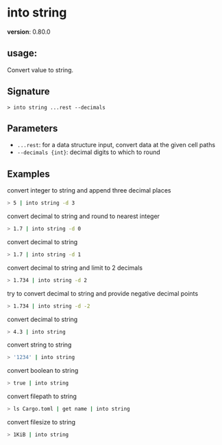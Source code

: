 # into string

**version**: 0.80.0

## **usage**:

Convert value to string.

## Signature

`> into string ...rest --decimals`

## Parameters

- `...rest`: for a data structure input, convert data at the given cell paths
- `--decimals {int}`: decimal digits to which to round

## Examples

convert integer to string and append three decimal places

```bash
> 5 | into string -d 3
```

convert decimal to string and round to nearest integer

```bash
> 1.7 | into string -d 0
```

convert decimal to string

```bash
> 1.7 | into string -d 1
```

convert decimal to string and limit to 2 decimals

```bash
> 1.734 | into string -d 2
```

try to convert decimal to string and provide negative decimal points

```bash
> 1.734 | into string -d -2
```

convert decimal to string

```bash
> 4.3 | into string
```

convert string to string

```bash
> '1234' | into string
```

convert boolean to string

```bash
> true | into string
```

convert filepath to string

```bash
> ls Cargo.toml | get name | into string
```

convert filesize to string

```bash
> 1KiB | into string
```
